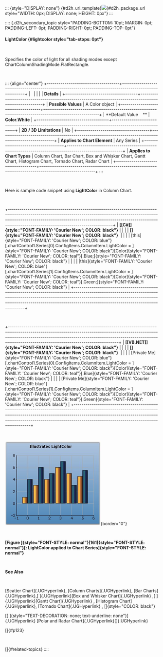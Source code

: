 ::: {style="DISPLAY: none"}
[](ms-xhelp:///?Id=d2h_url_template){#d2h_url_template}![](!package_url!){#d2h_package_url style="WIDTH: 0px; DISPLAY: none; HEIGHT: 0px"}
:::

:::: {.d2h_secondary_topic style="PADDING-BOTTOM: 10pt; MARGIN: 0pt; PADDING-LEFT: 0pt; PADDING-RIGHT: 0pt; PADDING-TOP: 0pt"}
#### LightColor {#lightcolor style="tab-stops: 0pt"}

 

Specifies the color of light for all shading modes except ChartColumnShadingMode.FlatRectangle.

 

::: {align="center"}
+-------------------------------------+----------------------------------------------------------------------------------------------------------+
|                                                                                                                                                |
|                                                                                                                                                |
| **Details**                                                                                                                                    |
+-------------------------------------+----------------------------------------------------------------------------------------------------------+
| **Possible Values**                 | A Color object                                                                                           |
+-------------------------------------+----------------------------------------------------------------------------------------------------------+
| **Default Value    **               | **Color.White**                                                                                          |
+-------------------------------------+----------------------------------------------------------------------------------------------------------+
| **2D / 3D Limitations**             | No                                                                                                       |
+-------------------------------------+----------------------------------------------------------------------------------------------------------+
| **Applies to Chart Element**        | Any Series                                                                                               |
+-------------------------------------+----------------------------------------------------------------------------------------------------------+
| **Applies to Chart Types**          | Column Chart, Bar Chart, Box and Whisker Chart, Gantt Chart, Histogram Chart, Tornado Chart, Radar Chart |
+-------------------------------------+----------------------------------------------------------------------------------------------------------+
:::

 

Here is sample code snippet using **LightColor** in Column Chart.

 

+-----------------------------------------------------------------------------------------------------------------------------------------------------------------------------------------------------------------------------------------------------------------------------------------------+
| **[\[C#\]]{style="FONT-FAMILY: 'Courier New'; COLOR: black"}**                                                                                                                                                                                                                                |
|                                                                                                                                                                                                                                                                                               |
| **[]{style="FONT-FAMILY: 'Courier New'; COLOR: black"}**                                                                                                                                                                                                                                      |
|                                                                                                                                                                                                                                                                                               |
| [this]{style="FONT-FAMILY: 'Courier New'; COLOR: blue"}[.chartControl1.Series\[0\].ConfigItems.ColumnItem.LightColor = ]{style="FONT-FAMILY: 'Courier New'; COLOR: black"}[Color]{style="FONT-FAMILY: 'Courier New'; COLOR: teal"}[.Blue;]{style="FONT-FAMILY: 'Courier New'; COLOR: black"}  |
|                                                                                                                                                                                                                                                                                               |
| [this]{style="FONT-FAMILY: 'Courier New'; COLOR: blue"}[.chartControl1.Series\[1\].ConfigItems.ColumnItem.LightColor = ]{style="FONT-FAMILY: 'Courier New'; COLOR: black"}[Color]{style="FONT-FAMILY: 'Courier New'; COLOR: teal"}[.Green;]{style="FONT-FAMILY: 'Courier New'; COLOR: black"} |
+-----------------------------------------------------------------------------------------------------------------------------------------------------------------------------------------------------------------------------------------------------------------------------------------------+

 

+--------------------------------------------------------------------------------------------------------------------------------------------------------------------------------------------------------------------------------------------------------------------------------------------------+
| **[\[VB.NET\]]{style="FONT-FAMILY: 'Courier New'; COLOR: black"}**                                                                                                                                                                                                                               |
|                                                                                                                                                                                                                                                                                                  |
| **[]{style="FONT-FAMILY: 'Courier New'; COLOR: black"}**                                                                                                                                                                                                                                         |
|                                                                                                                                                                                                                                                                                                  |
| [Private Me]{style="FONT-FAMILY: 'Courier New'; COLOR: blue"}[.chartControl1.Series(0).ConfigItems.ColumnItem.LightColor = ]{style="FONT-FAMILY: 'Courier New'; COLOR: black"}[Color]{style="FONT-FAMILY: 'Courier New'; COLOR: teal"}[.Blue]{style="FONT-FAMILY: 'Courier New'; COLOR: black"}  |
|                                                                                                                                                                                                                                                                                                  |
| [Private Me]{style="FONT-FAMILY: 'Courier New'; COLOR: blue"}[.chartControl1.Series(1).ConfigItems.ColumnItem.LightColor = ]{style="FONT-FAMILY: 'Courier New'; COLOR: black"}[Color]{style="FONT-FAMILY: 'Courier New'; COLOR: teal"}[.Green]{style="FONT-FAMILY: 'Courier New'; COLOR: black"} |
+--------------------------------------------------------------------------------------------------------------------------------------------------------------------------------------------------------------------------------------------------------------------------------------------------+

 

![](ImagesExt/image84_161.jpg){border="0"}

 

**[Figure ]{style="FONT-STYLE: normal"}[161]{style="FONT-STYLE: normal"}[: LightColor applied to Chart Series]{style="FONT-STYLE: normal"}**

 

**See Also**

 

[Scatter Chart]{.UGHyperlink}, [Column Charts]{.UGHyperlink}, [Bar Charts]{.UGHyperlink},[ ]{.UGHyperlink}[Box and Whisker Chart]{.UGHyperlink} ,[ ]{.UGHyperlink}[Gantt Chart]{.UGHyperlink} , [Histogram Chart]{.UGHyperlink}, [Tornado Chart]{.UGHyperlink} , []{style="COLOR: black"}

[[ ]{style="TEXT-DECORATION: none; text-underline: none"}]{.UGHyperlink} [Polar and Radar Chart]{.UGHyperlink}[]{.UGHyperlink}

[]{#p123} 

 

[]{#related-topics}
::::
